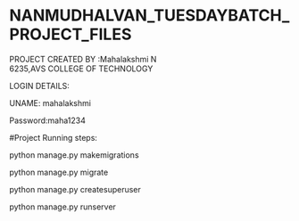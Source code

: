# NANMUDHALVAN_TUESDAYBATCH_PROJECT_FILES

PROJECT CREATED BY :Mahalakshmi N  
6235,AVS COLLEGE OF TECHNOLOGY


LOGIN DETAILS:


UNAME: mahalakshmi


Password:maha1234




#Project Running steps:

python manage.py makemigrations

python manage.py migrate

python manage.py createsuperuser

python manage.py runserver
